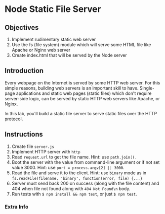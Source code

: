 # Node Static File Server

## Objectives

1. Implement rudimentary static web server
1. Use the fs (file system) module which will serve some HTML file like Apache or Nginx web server
1. Create index.html that will be served by the Node server


## Introduction

Every webpage on the Internet is served by some HTTP web server. For this simple reasons, building web servers is an important skill to have. Single-page applications and static web pages (static files) which don't require server-side logic, can be served by static HTTP web servers like Apache, or Nginx.

In this lab, you'll build a static file server to serve static files over the HTTP protocol.

## Instructions

1. Create file `server.js`
2. Implement HTTP server with `http`
3. Read `request.url` to get the file name. Hint: use `path.join()`.
4. Boot the server with the value from command-line argument or if not set value 3000. Hint: use `port = process.argv[2] || 3000`.
5. Read the file and serve it to the client. Hint: use `binary` mode as in `fs.readFile(filename, 'binary', function(error, file) {...}`
6. Server must send back 200 on success (along with the file content) and 404 when file not found along with `404 Not Found\n` body.
7. Run tests with `$ npm install && npm test`, or just `$ npm test`.


### Extra Info
